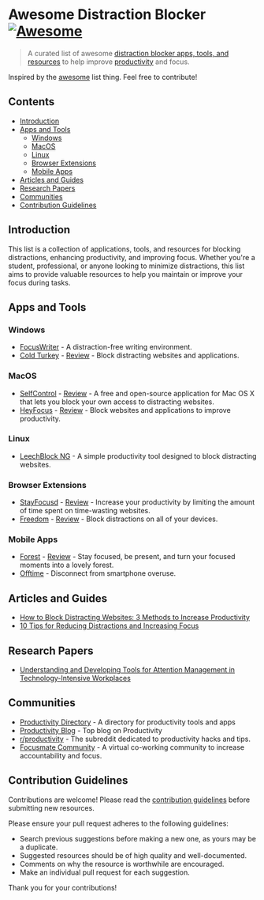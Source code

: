 # Awesome Distraction Blocker [![Awesome](https://awesome.re/badge.svg)](https://awesome.re)

> A curated list of awesome [distraction blocker apps, tools, and resources](https://productivity.directory/category/distraction-blockers) to help improve [productivity](https://productivity.directory) and focus.

Inspired by the [awesome](https://github.com/sindresorhus/awesome) list thing. Feel free to contribute!

## Contents

- [Introduction](#introduction)
- [Apps and Tools](#apps-and-tools)
  - [Windows](#windows)
  - [MacOS](#macos)
  - [Linux](#linux)
  - [Browser Extensions](#browser-extensions)
  - [Mobile Apps](#mobile-apps)
- [Articles and Guides](#articles-and-guides)
- [Research Papers](#research-papers)
- [Communities](#communities)
- [Contribution Guidelines](#contribution-guidelines)

## Introduction

This list is a collection of applications, tools, and resources for blocking distractions, enhancing productivity, and improving focus. Whether you're a student, professional, or anyone looking to minimize distractions, this list aims to provide valuable resources to help you maintain or improve your focus during tasks.

## Apps and Tools

### Windows

- [FocusWriter](https://gottcode.org/focuswriter/) - A distraction-free writing environment.
- [Cold Turkey](https://getcoldturkey.com/) - [Review](https://productivity.directory/cold-turkey) - Block distracting websites and applications.
  

### MacOS

- [SelfControl](https://selfcontrolapp.com/) - [Review](https://productivity.directory/selfcontrol) - A free and open-source application for Mac OS X that lets you block your own access to distracting websites.
- [HeyFocus](https://heyfocus.com/) - [Review](https://productivity.directory/heyfocus) - Block websites and applications to improve productivity.

### Linux

- [LeechBlock NG](https://github.com/proginosko/LeechBlockNG) - A simple productivity tool designed to block distracting websites.

### Browser Extensions

- [StayFocusd](https://chrome.google.com/webstore/detail/stayfocusd/laankejkbhbdhmipfmgcngdelahlfoji) - [Review](https://productivity.directory/stayfocusd) - Increase your productivity by limiting the amount of time spent on time-wasting websites.
- [Freedom](https://freedom.to/) - [Review](https://productivity.directory/freedom) - Block distractions on all of your devices.

### Mobile Apps

- [Forest](https://www.forestapp.cc/) - [Review](https://productivity.directory/forest) - Stay focused, be present, and turn your focused moments into a lovely forest.
- [Offtime](http://offtime.co/) - Disconnect from smartphone overuse.

## Articles and Guides

- [How to Block Distracting Websites: 3 Methods to Increase Productivity](https://example.com)
- [10 Tips for Reducing Distractions and Increasing Focus](https://example.com)

## Research Papers

- [Understanding and Developing Tools for Attention Management in Technology-Intensive Workplaces](https://example.com)

## Communities

- [Productivity Directory](https://productivity.directory/) - A directory for productivity tools and apps
- [Productivity Blog](https://blog.productivity.directory/) - Top blog on Productivity
- [r/productivity](https://www.reddit.com/r/productivity/) - The subreddit dedicated to productivity hacks and tips.
- [Focusmate Community](https://www.focusmate.com/community) - A virtual co-working community to increase accountability and focus.

## Contribution Guidelines

Contributions are welcome! Please read the [contribution guidelines](CONTRIBUTING.md) before submitting new resources.

Please ensure your pull request adheres to the following guidelines:

- Search previous suggestions before making a new one, as yours may be a duplicate.
- Suggested resources should be of high quality and well-documented.
- Comments on why the resource is worthwhile are encouraged.
- Make an individual pull request for each suggestion.

Thank you for your contributions!

